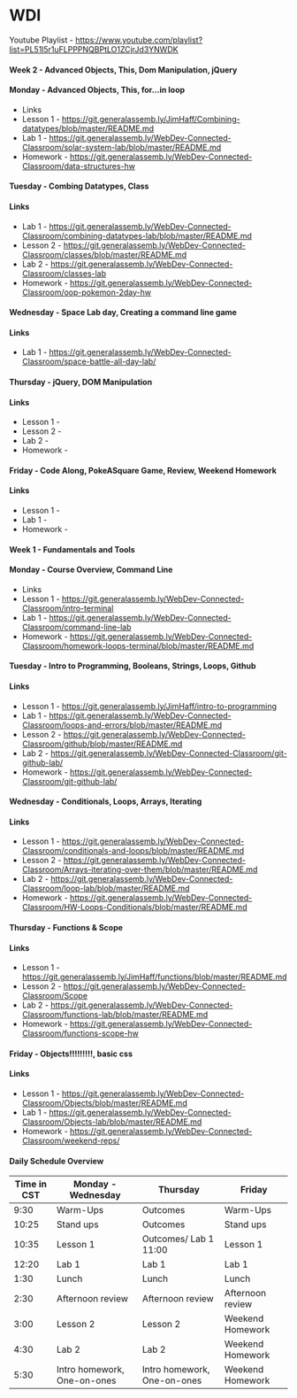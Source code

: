 # WDI 

Youtube Playlist - https://www.youtube.com/playlist?list=PL51l5r1uFLPPPNQBPtLO1ZCjrJd3YNWDK

#### Week 2 - Advanced Objects, This, Dom Manipulation, jQuery

#### __Monday__ - Advanced Objects, This, for...in loop

* Links 
* Lesson 1 - https://git.generalassemb.ly/JimHaff/Combining-datatypes/blob/master/README.md
* Lab 1 - https://git.generalassemb.ly/WebDev-Connected-Classroom/solar-system-lab/blob/master/README.md
* Homework - https://git.generalassemb.ly/WebDev-Connected-Classroom/data-structures-hw


#### __Tuesday__ - Combing Datatypes, Class

#### Links 

* Lab 1 -  https://git.generalassemb.ly/WebDev-Connected-Classroom/combining-datatypes-lab/blob/master/README.md
* Lesson 2 - https://git.generalassemb.ly/WebDev-Connected-Classroom/classes/blob/master/README.md
* Lab 2 - https://git.generalassemb.ly/WebDev-Connected-Classroom/classes-lab
* Homework - https://git.generalassemb.ly/WebDev-Connected-Classroom/oop-pokemon-2day-hw

#### __Wednesday__ - Space Lab day, Creating a command line game

#### Links 

* Lab 1 - https://git.generalassemb.ly/WebDev-Connected-Classroom/space-battle-all-day-lab/

#### __Thursday__ - jQuery, DOM Manipulation

#### Links 

* Lesson 1 - 
* Lesson 2 - 
* Lab 2 -     
* Homework -  

#### __Friday__ - Code Along, PokeASquare Game, Review, Weekend Homework

#### Links 

* Lesson 1 -  
* Lab 1 -  
* Homework - 



#### Week 1 - Fundamentals and Tools

#### __Monday__ - Course Overview, Command Line

* Links 
* Lesson 1 - https://git.generalassemb.ly/WebDev-Connected-Classroom/intro-terminal
* Lab 1 - https://git.generalassemb.ly/WebDev-Connected-Classroom/command-line-lab
* Homework - https://git.generalassemb.ly/WebDev-Connected-Classroom/homework-loops-terminal/blob/master/README.md


#### __Tuesday__ - Intro to Programming, Booleans, Strings, Loops, Github

#### Links 

* Lesson 1 - https://git.generalassemb.ly/JimHaff/intro-to-programming
* Lab 1 - https://git.generalassemb.ly/WebDev-Connected-Classroom/loops-and-errors/blob/master/README.md
* Lesson 2 - https://git.generalassemb.ly/WebDev-Connected-Classroom/github/blob/master/README.md
* Lab 2 - https://git.generalassemb.ly/WebDev-Connected-Classroom/git-github-lab/
* Homework - https://git.generalassemb.ly/WebDev-Connected-Classroom/git-github-lab/

#### __Wednesday__ - Conditionals, Loops, Arrays, Iterating

#### Links 

* Lesson 1 -  https://git.generalassemb.ly/WebDev-Connected-Classroom/conditionals-and-loops/blob/master/README.md
* Lesson 2 -  https://git.generalassemb.ly/WebDev-Connected-Classroom/Arrays-iterating-over-them/blob/master/README.md
* Lab 2 -     https://git.generalassemb.ly/WebDev-Connected-Classroom/loop-lab/blob/master/README.md
* Homework - https://git.generalassemb.ly/WebDev-Connected-Classroom/HW-Loops-Conditionals/blob/master/README.md

#### __Thursday__ - Functions & Scope

#### Links 

* Lesson 1 -  https://git.generalassemb.ly/JimHaff/functions/blob/master/README.md
* Lesson 2 -  https://git.generalassemb.ly/WebDev-Connected-Classroom/Scope
* Lab 2 -     https://git.generalassemb.ly/WebDev-Connected-Classroom/functions-lab/blob/master/README.md
* Homework -  https://git.generalassemb.ly/WebDev-Connected-Classroom/functions-scope-hw

#### __Friday__ - Objects!!!!!!!!!, basic css

#### Links 

* Lesson 1 -  https://git.generalassemb.ly/WebDev-Connected-Classroom/Objects/blob/master/README.md
* Lab 1 -  https://git.generalassemb.ly/WebDev-Connected-Classroom/Objects-lab/blob/master/README.md
* Homework - https://git.generalassemb.ly/WebDev-Connected-Classroom/weekend-reps/



#### Daily Schedule Overview

Time in CST | Monday - Wednesday | Thursday | Friday |
----- | -------- | ----- | ----- |
9:30  | Warm-Ups | Outcomes | Warm-Ups |
10:25 | Stand ups | Outcomes | Stand ups |
10:35 | Lesson 1  | Outcomes/ Lab 1 11:00 | Lesson 1  |
12:20 | Lab 1     | Lab 1 | Lab 1 |
1:30 | Lunch | Lunch | Lunch |
2:30 | Afternoon review | Afternoon review | Afternoon review |
3:00 | Lesson 2 | Lesson 2 | Weekend Homework |
4:30 | Lab 2 | Lab 2 | Weekend Homework |
5:30 | Intro homework, One-on-ones | Intro homework, One-on-ones | Weekend Homework |  
